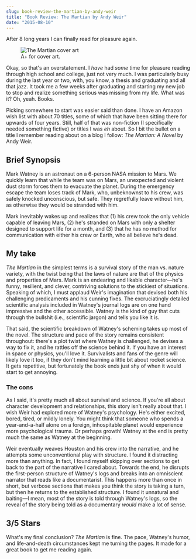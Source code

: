 ```yaml
---
slug: book-review-the-martian-by-andy-weir
title: "Book Review: The Martian by Andy Weir"
date: "2015-08-10"
---
```


After 8 long years I can finally read for pleasure again.

<figure class="alignright"><img src="http://cdn.roginfarrer.com/superbmeteors/The_Martian_2014.jpg" alt="The Martian cover art" /><figcaption>A+ for cover art.</figcaption></figure>

Okay, so that's an overstatement. I _have_ had _some_ time for pleasure reading through high school and college, just not very much. I was particularly busy during the last year or two, with, you know, a thesis and graduating and all that jazz. It took me a few weeks after graduating and starting my new job to stop and realize something serious was missing from my life. What was it? Oh, yeah. Books.

Picking somewhere to start was easier said than done. I have an Amazon wish list with about 70 titles, some of which that have been sitting there for upwards of four years. Still, half of that was non-fiction (I specifically needed something fictive) or titles I was _eh_ about. So I bit the bullet on a title I remember reading about on a blog I follow:
_The Martian: A Novel_ by Andy Weir.

## Brief Synopsis

Mark Watney is an astronaut on a 6-person NASA mission to Mars. We quickly learn that while the team was on Mars, an unexpected and violent dust storm forces them to evacuate the planet. During the emergency escape the team loses track of Mark, who, unbeknownst to his crew, was safely knocked unconscious, but safe. They regretfully leave without him, as otherwise they would be stranded with him.

Mark inevitably wakes up and realizes that (1) his crew took the only vehicle capable of leaving Mars, (2) he's stranded on Mars with only a shelter designed to support life for a month, and (3) that he has no method for communication with either his crew or Earth, who all believe he's dead.

## My take

_The Martian_ in the simplest terms is a survival story of the man vs. nature variety, with the twist being that the laws of nature are that of the physics and properties of Mars. Mark is an endearing and likable character—he's funny, resilient, and clever, contriving solutions to the stickiest of situations. Speaking of which, I must applaud Weir's imagination that devised both his challenging predicaments and his cunning fixes. The excruciatingly detailed scientific analysis included in Watney's journal logs are on one hand impressive and the other accessible. Watney is the kind of guy that cuts through the bullshit (i.e., scientific jargon) and tells you like it is.

That said, the scientific breakdown of Watney's scheming takes up most of the novel. The structure and pace of the story remains consistent throughout: there's a plot twist where Watney is challenged, he devises a way to fix it, and he rattles off the science behind it. If you have an interest in space or physics, you'll love it. Survivalists and fans of the genre will likely love it too, if they don't mind learning a little bit about rocket science. It gets repetitive, but fortunately the book ends just shy of when it would start to get annoying.

### The cons

As I said, it's pretty much all about survival and science. If you're all about character development and relationships, this story isn't really about that. I wish Weir had explored more of Watney's psychology. He's either excited, bored, tired, or mildly lonely. You might think that someone who spends a year-and-a-half alone on a foreign, inhospitable planet would experience more psychological trauma. Or perhaps growth! Watney at the end is pretty much the same as Watney at the beginning.

Weir eventually weaves Houston and his crew into the narrative, and he attempts some unconventional play with structure. I found it distracting more than anything. In fact, I found myself skipping over sections to get back to the part of the narrative I cared about. Towards the end, he disrupts the first-person structure of Watney's logs and breaks into an omniscient narrator that reads like a documentarist. This happens more than once in short, but verbose sections that makes you think the story is taking a turn, but then he returns to the established structure. I found it unnatural and baiting—I mean, most of the story is told through Watney's logs, so the reveal of the story being told as a documentary _would_ make a lot of sense.

## 3/5 Stars

What's my final conclusion? _The Martian_ is fine. The pace, Watney's humor, and life-and-death circumstances kept me turning the pages. It made for a great book to get me reading again.
